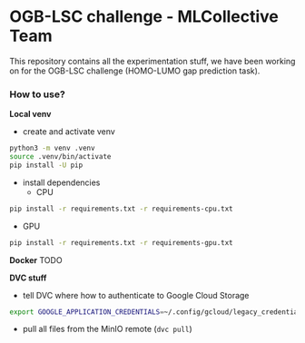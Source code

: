 # OGB-LSC challenge - MLCollective Team
This repository contains all the experimentation stuff, we have been working on
for the OGB-LSC challenge (HOMO-LUMO gap prediction task).


### How to use?

**Local venv**

- create and activate venv
```bash
python3 -m venv .venv
source .venv/bin/activate
pip install -U pip
```
- install dependencies
  - CPU
```bash
pip install -r requirements.txt -r requirements-cpu.txt
```
  - GPU
```bash
pip install -r requirements.txt -r requirements-gpu.txt
```

**Docker**
TODO

**DVC stuff**
- tell DVC where how to authenticate to Google Cloud Storage
```bash
export GOOGLE_APPLICATION_CREDENTIALS=~/.config/gcloud/legacy_credentials/<your email address>/adc.json
```
- pull all files from the MinIO remote (`dvc pull`) 

